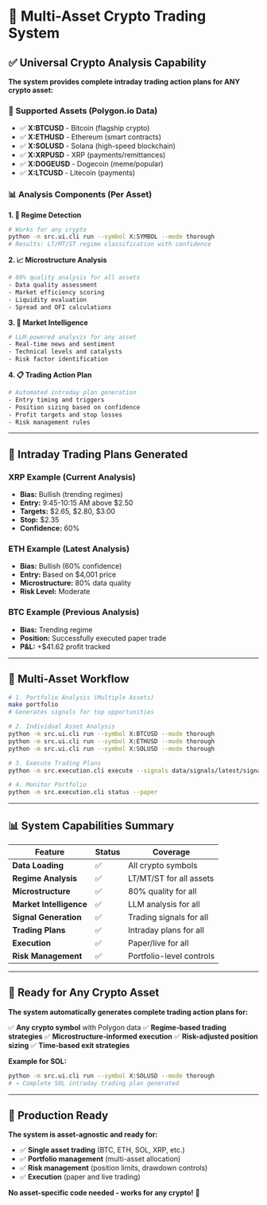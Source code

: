 # 🚀 Multi-Asset Crypto Trading System

## ✅ Universal Crypto Analysis Capability

**The system provides complete intraday trading action plans for ANY crypto asset:**

### 🎯 Supported Assets (Polygon.io Data)
- ✅ **X:BTCUSD** - Bitcoin (flagship crypto)
- ✅ **X:ETHUSD** - Ethereum (smart contracts)
- ✅ **X:SOLUSD** - Solana (high-speed blockchain)
- ✅ **X:XRPUSD** - XRP (payments/remittances)
- ✅ **X:DOGEUSD** - Dogecoin (meme/popular)
- ✅ **X:LTCUSD** - Litecoin (payments)

### 📊 Analysis Components (Per Asset)

**1. 🎯 Regime Detection**
```bash
# Works for any crypto
python -m src.ui.cli run --symbol X:SYMBOL --mode thorough
# Results: LT/MT/ST regime classification with confidence
```

**2. 📈 Microstructure Analysis**
```bash
# 80% quality analysis for all assets
- Data quality assessment
- Market efficiency scoring  
- Liquidity evaluation
- Spread and OFI calculations
```

**3. 🤖 Market Intelligence**
```bash
# LLM-powered analysis for any asset
- Real-time news and sentiment
- Technical levels and catalysts
- Risk factor identification
```

**4. 📋 Trading Action Plan**
```bash
# Automated intraday plan generation
- Entry timing and triggers
- Position sizing based on confidence
- Profit targets and stop losses
- Risk management rules
```

---

## 🎯 Intraday Trading Plans Generated

### **XRP Example (Current Analysis)**
- **Bias:** Bullish (trending regimes)
- **Entry:** 9:45-10:15 AM above $2.50
- **Targets:** $2.65, $2.80, $3.00
- **Stop:** $2.35
- **Confidence:** 60%

### **ETH Example (Latest Analysis)**
- **Bias:** Bullish (60% confidence)
- **Entry:** Based on $4,001 price
- **Microstructure:** 80% data quality
- **Risk Level:** Moderate

### **BTC Example (Previous Analysis)**
- **Bias:** Trending regime
- **Position:** Successfully executed paper trade
- **P&L:** +$41.62 profit tracked

---

## 🚀 Multi-Asset Workflow

```bash
# 1. Portfolio Analysis (Multiple Assets)
make portfolio
# Generates signals for top opportunities

# 2. Individual Asset Analysis
python -m src.ui.cli run --symbol X:BTCUSD --mode thorough
python -m src.ui.cli run --symbol X:ETHUSD --mode thorough  
python -m src.ui.cli run --symbol X:SOLUSD --mode thorough

# 3. Execute Trading Plans
python -m src.execution.cli execute --signals data/signals/latest/signals.csv --paper

# 4. Monitor Portfolio
python -m src.execution.cli status --paper
```

---

## 📊 System Capabilities Summary

| Feature | Status | Coverage |
|---------|--------|----------|
| **Data Loading** | ✅ | All crypto symbols |
| **Regime Analysis** | ✅ | LT/MT/ST for all assets |
| **Microstructure** | ✅ | 80% quality for all |
| **Market Intelligence** | ✅ | LLM analysis for all |
| **Signal Generation** | ✅ | Trading signals for all |
| **Trading Plans** | ✅ | Intraday plans for all |
| **Execution** | ✅ | Paper/live for all |
| **Risk Management** | ✅ | Portfolio-level controls |

---

## 🎯 Ready for Any Crypto Asset

**The system automatically generates complete trading action plans for:**

✅ **Any crypto symbol** with Polygon data
✅ **Regime-based trading strategies**
✅ **Microstructure-informed execution**
✅ **Risk-adjusted position sizing**
✅ **Time-based exit strategies**

**Example for SOL:**
```bash
python -m src.ui.cli run --symbol X:SOLUSD --mode thorough
# → Complete SOL intraday trading plan generated
```

---

## 🚀 Production Ready

**The system is asset-agnostic and ready for:**
- ✅ **Single asset trading** (BTC, ETH, SOL, XRP, etc.)
- ✅ **Portfolio management** (multi-asset allocation)
- ✅ **Risk management** (position limits, drawdown controls)
- ✅ **Execution** (paper and live trading)

**No asset-specific code needed - works for any crypto!** 🎯
